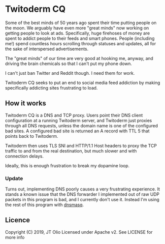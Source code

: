 # Twitoderm CQ

Some of the best minds of 50 years ago spent their time putting people on the moon.
We arguably have even more "great minds" now working on getting people to look at ads.
Specifically, huge firehoses of money are spent to addict people to their feeds and
smart phones. People (including me!) spend countless hours scrolling through statuses
and updates, all for the sake of interspersed advertisements.

The "great minds" of our time are very good at hooking me, anyway, and driving
the brain chemicals so that I can't put my phone down.

I can't just ban Twitter and Reddit though. I need them for work.

Twitoderm CQ seeks to put an end to social media feed addiction by making
specifically addicting sites frustrating to load.

## How it works

Twitoderm CQ is a DNS and TCP proxy. Users point their DNS client configuration
at a running Twitoderm server, and Twitoderm just proxies through all DNS requests,
unless the domain name is one of the configured bad sites. A configured bad site
is returned an A record with TTL 5 that points back to Twitoderm.

Twitoderm then uses TLS SNI and HTTP/1.1 Host headers to proxy the TCP traffic
to and from the real destination, but much slower and with connection delays.

Ideally, this is enough frustration to break my dopamine loop.

### Update

Turns out, implementing DNS poorly causes a very frustrating experience. It
stands a known issue that the DNS forwarder I implemented out of raw UDP packets
in this program is bad, and I currently don't use it. Instead I'm using the
rest of this program with [dnsmasq](http://www.thekelleys.org.uk/dnsmasq/doc.html).

## Licence

Copyright (C) 2019, JT Olio
Licensed under Apache v2. See LICENSE for more info

